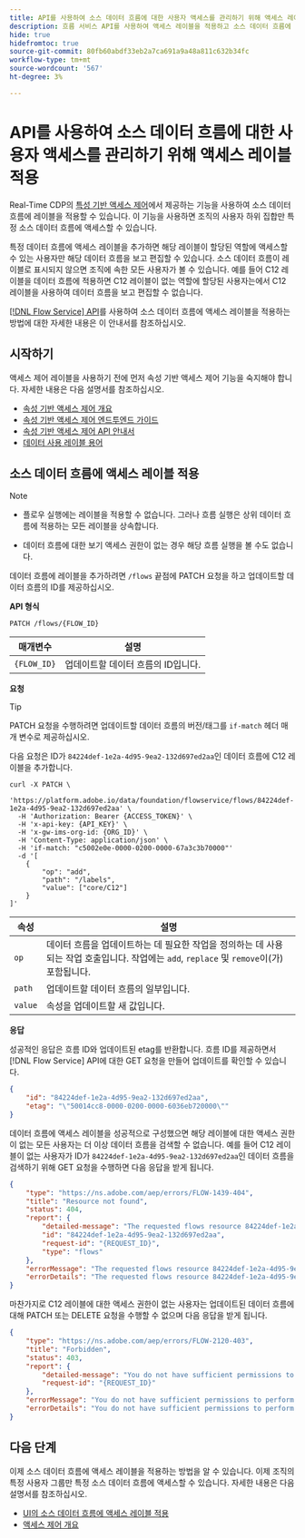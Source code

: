 ```yaml
---
title: API를 사용하여 소스 데이터 흐름에 대한 사용자 액세스를 관리하기 위해 액세스 레이블 적용
description: 흐름 서비스 API를 사용하여 액세스 레이블을 적용하고 소스 데이터 흐름에 대한 사용자 액세스를 관리하는 방법을 알아봅니다.
hide: true
hidefromtoc: true
source-git-commit: 80fb60abdf33eb2a7ca691a9a48a811c632b34fc
workflow-type: tm+mt
source-wordcount: '567'
ht-degree: 3%

---
```


# API를 사용하여 소스 데이터 흐름에 대한 사용자 액세스를 관리하기 위해 액세스 레이블 적용

Real-Time CDP의 [특성 기반 액세스 제어](../../../access-control/abac/overview.md)에서 제공하는 기능을 사용하여 소스 데이터 흐름에 레이블을 적용할 수 있습니다. 이 기능을 사용하면 조직의 사용자 하위 집합만 특정 소스 데이터 흐름에 액세스할 수 있습니다.

특정 데이터 흐름에 액세스 레이블을 추가하면 해당 레이블이 할당된 역할에 액세스할 수 있는 사용자만 해당 데이터 흐름을 보고 편집할 수 있습니다. 소스 데이터 흐름이 레이블로 표시되지 않으면 조직에 속한 모든 사용자가 볼 수 있습니다. 예를 들어 C12 레이블을 데이터 흐름에 적용하면 C12 레이블이 없는 역할에 할당된 사용자는에서 C12 레이블을 사용하여 데이터 흐름을 보고 편집할 수 없습니다.

[[!DNL Flow Service] API](https://developer.adobe.com/experience-platform-apis/references/flow-service/)를 사용하여 소스 데이터 흐름에 액세스 레이블을 적용하는 방법에 대한 자세한 내용은 이 안내서를 참조하십시오.

## 시작하기

액세스 제어 레이블을 사용하기 전에 먼저 속성 기반 액세스 제어 기능을 숙지해야 합니다. 자세한 내용은 다음 설명서를 참조하십시오.

* [속성 기반 액세스 제어 개요](../../../access-control/abac/overview.md)
* [속성 기반 액세스 제어 엔드투엔드 가이드](../../../access-control/abac/end-to-end-guide.md)
* [속성 기반 액세스 제어 API 안내서](../../../access-control/abac/api/overview.md)
* [데이터 사용 레이블 용어](../../../data-governance/labels/reference.md)

## 소스 데이터 흐름에 액세스 레이블 적용

>[!NOTE]
>
>* 플로우 실행에는 레이블을 적용할 수 없습니다. 그러나 흐름 실행은 상위 데이터 흐름에 적용하는 모든 레이블을 상속합니다.
>
>* 데이터 흐름에 대한 보기 액세스 권한이 없는 경우 해당 흐름 실행을 볼 수도 없습니다.

데이터 흐름에 레이블을 추가하려면 `/flows` 끝점에 PATCH 요청을 하고 업데이트할 데이터 흐름의 ID를 제공하십시오.

**API 형식**

```http
PATCH /flows/{FLOW_ID}
```

| 매개변수 | 설명 |
| --- | --- |
| `{FLOW_ID}` | 업데이트할 데이터 흐름의 ID입니다. |

**요청**

>[!TIP]
>
>PATCH 요청을 수행하려면 업데이트할 데이터 흐름의 버전/태그를 `if-match` 헤더 매개 변수로 제공하십시오.

다음 요청은 ID가 `84224def-1e2a-4d95-9ea2-132d697ed2aa`인 데이터 흐름에 C12 레이블을 추가합니다.

```shell
curl -X PATCH \
  'https://platform.adobe.io/data/foundation/flowservice/flows/84224def-1e2a-4d95-9ea2-132d697ed2aa' \
  -H 'Authorization: Bearer {ACCESS_TOKEN}' \
  -H 'x-api-key: {API_KEY}' \
  -H 'x-gw-ims-org-id: {ORG_ID}' \
  -H 'Content-Type: application/json' \
  -H 'if-match: "c5002e0e-0000-0200-0000-67a3c3b70000"'
  -d '[
    {
        "op": "add",
        "path": "/labels",
        "value": ["core/C12"]
    }
]'
```

| 속성 | 설명 |
| --- | --- |
| `op` | 데이터 흐름을 업데이트하는 데 필요한 작업을 정의하는 데 사용되는 작업 호출입니다. 작업에는 `add`, `replace` 및 `remove`이(가) 포함됩니다. |
| `path` | 업데이트할 데이터 흐름의 일부입니다. |
| `value` | 속성을 업데이트할 새 값입니다. |



**응답**

성공적인 응답은 흐름 ID와 업데이트된 etag를 반환합니다. 흐름 ID를 제공하면서 [!DNL Flow Service] API에 대한 GET 요청을 만들어 업데이트를 확인할 수 있습니다.

```json
{
    "id": "84224def-1e2a-4d95-9ea2-132d697ed2aa",
    "etag": "\"50014cc8-0000-0200-0000-6036eb720000\""
}
```

데이터 흐름에 액세스 레이블을 성공적으로 구성했으면 해당 레이블에 대한 액세스 권한이 없는 모든 사용자는 더 이상 데이터 흐름을 검색할 수 없습니다. 예를 들어 C12 레이블이 없는 사용자가 ID가 `84224def-1e2a-4d95-9ea2-132d697ed2aa`인 데이터 흐름을 검색하기 위해 GET 요청을 수행하면 다음 응답을 받게 됩니다.

```json
{
    "type": "https://ns.adobe.com/aep/errors/FLOW-1439-404",
    "title": "Resource not found",
    "status": 404,
    "report": {
        "detailed-message": "The requested flows resource 84224def-1e2a-4d95-9ea2-132d697ed2aa is not found. Verify the resource ID before trying again.",
        "id": "84224def-1e2a-4d95-9ea2-132d697ed2aa",
        "request-id": "{REQUEST_ID}",
        "type": "flows"
    },
    "errorMessage": "The requested flows resource 84224def-1e2a-4d95-9ea2-132d697ed2aa is not found. Verify the resource ID before trying again.",
    "errorDetails": "The requested flows resource 84224def-1e2a-4d95-9ea2-132d697ed2aa is not found. Verify the resource ID before trying again."
}
```

마찬가지로 C12 레이블에 대한 액세스 권한이 없는 사용자는 업데이트된 데이터 흐름에 대해 PATCH 또는 DELETE 요청을 수행할 수 없으며 다음 응답을 받게 됩니다.

```json
{
    "type": "https://ns.adobe.com/aep/errors/FLOW-2120-403",
    "title": "Forbidden",
    "status": 403,
    "report": {
        "detailed-message": "You do not have sufficient permissions to perform the operation. Please contact your administrator to resolve permissions and try again.",
        "request-id": "{REQUEST_ID}"
    },
    "errorMessage": "You do not have sufficient permissions to perform the operation. Please contact your administrator to resolve permissions and try again.",
    "errorDetails": "You do not have sufficient permissions to perform the operation. Please contact your administrator to resolve permissions and try again."
}
```

## 다음 단계

이제 소스 데이터 흐름에 액세스 레이블을 적용하는 방법을 알 수 있습니다. 이제 조직의 특정 사용자 그룹만 특정 소스 데이터 흐름에 액세스할 수 있습니다. 자세한 내용은 다음 설명서를 참조하십시오.

* [UI의 소스 데이터 흐름에 액세스 레이블 적용](../ui/labels.md)
* [액세스 제어 개요](../../../access-control/home.md)